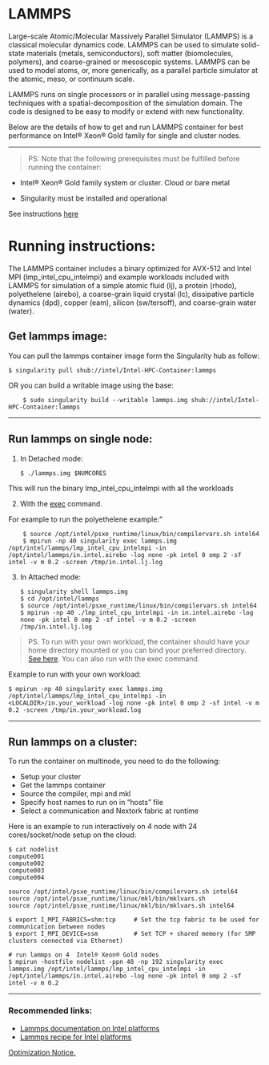 # LAMMPS

Large-scale Atomic/Molecular Massively Parallel Simulator (LAMMPS) is a classical molecular dynamics code. LAMMPS can be used to simulate solid-state materials (metals, semiconductors), soft matter (biomolecules, polymers), and coarse-grained or mesoscopic systems. LAMMPS can be used to model atoms, or, more generically, as a parallel particle simulator at the atomic, meso, or continuum scale.

LAMMPS runs on single processors or in parallel using message-passing techniques with a spatial-decomposition of the simulation domain. The code is designed to be easy to modify or extend with new functionality.

Below are the details of how to get and run LAMMPS container for best performance on Intel® Xeon® Gold family for single and cluster nodes.

***
> PS: Note that the following prerequisites must be fulfilled before running the container:

  - Intel® Xeon® Gold family system or cluster. Cloud or bare metal 

  - Singularity must be installed and operational

See instructions [here](https://github.com/intel/Intel-HPC-Container/wiki/3.-Documentation-running-CSPs)

# Running instructions:

The LAMMPS container includes a binary optimized for AVX-512 and Intel MPI (lmp_intel_cpu_intelmpi) and example workloads included with LAMMPS for simulation of a simple atomic fluid (lj), a protein (rhodo), polyethelene (airebo), a coarse-grain liquid crystal (lc), dissipative particle dynamics (dpd), copper (eam), silicon (sw/tersoff), and coarse-grain water (water).

## Get lammps image:

You can pull the lammps container image form the Singularity hub as follow:

	$ singularity pull shub://intel/Intel-HPC-Container:lammps

OR you can build a writable image using the base:

        $ sudo singularity build --writable lammps.img shub://intel/Intel-HPC-Container:lammps
***
## Run lammps on single node:

1.  In Detached mode:
	
        $ ./lammps.img $NUMCORES

This will run the binary lmp_intel_cpu_intelmpi with all the workloads

2.  With the [exec](http://singularity.lbl.gov/docs-exec) command.

 For example to run the polyethelene example:”  

        $ source /opt/intel/psxe_runtime/linux/bin/compilervars.sh intel64
        $ mpirun -np 40 singularity exec lammps.img /opt/intel/lammps/lmp_intel_cpu_intelmpi -in /opt/intel/lammps/in.intel.airebo -log none -pk intel 0 omp 2 -sf intel -v m 0.2 -screen /tmp/in.intel.lj.log
	
3.  In Attached mode: 
       
        $ singularity shell lammps.img
        $ cd /opt/intel/lammps
        $ source /opt/intel/psxe_runtime/linux/bin/compilervars.sh intel64
        $ mpirun -np 40 ./lmp_intel_cpu_intelmpi -in in.intel.airebo -log none -pk intel 0 omp 2 -sf intel -v m 0.2 -screen /tmp/in.intel.lj.log

> PS. To run with your own workload, the container should have your home directory mounted or you can bind your preferred directory. [See here](https://singularity.lbl.gov/docs-mount). You can also run with the exec command. 

Example to run with your own workload:

    $ mpirun -np 40 singularity exec lammps.img /opt/intel/lammps/lmp_intel_cpu_intelmpi -in <LOCALDIR>/in.your_workload -log none -pk intel 0 omp 2 -sf intel -v m 0.2 -screen /tmp/in.your_workload.log

***

## Run lammps on a cluster:

To run the container on multinode, you need to do the following:

 * Setup your cluster
 * Get the lammps container
 * Source the compiler, mpi and mkl
 * Specify host names to run on in “hosts” file
 * Select a communication and Nextork fabric at runtime
 
 Here is an example to run interactively on 4 node with 24 cores/socket/node setup on the cloud:

	$ cat nodelist 
	compute001
	compute002
	compute003
	compute004
	
	source /opt/intel/psxe_runtime/linux/bin/compilervars.sh intel64
	source /opt/intel/psxe_runtime/linux/mkl/bin/mklvars.sh
	source /opt/intel/psxe_runtime/linux/mkl/bin/mklvars.sh intel64 
	
	$ export I_MPI_FABRICS=shm:tcp     # Set the tcp fabric to be used for communication between nodes
	$ export I_MPI_DEVICE=ssm          # Set TCP + shared memory (for SMP clusters connected via Ethernet)
	
	# run lammps on 4  Intel® Xeon® Gold nodes
	$ mpirun -hostfile nodelist -ppn 48 -np 192 singularity exec lammps.img /opt/intel/lammps/lmp_intel_cpu_intelmpi -in /opt/intel/lammps/in.intel.airebo -log none -pk intel 0 omp 2 -sf intel -v m 0.2

***
### Recommended links:

* [Lammps documentation on Intel platforms](http://lammps.sandia.gov/doc/accelerate_intel.html)
* [Lammps recipe for Intel platforms](https://software.intel.com/en-us/articles/recipe-lammps-for-intel-xeon-phi-processors)



[Optimization Notice.](https://software.intel.com/en-us/articles/optimization-notice#opt-en)

